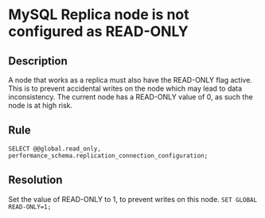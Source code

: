 # MySQL Replica node is not configured as READ-ONLY

## Description
A node that works as a replica must also have the READ-ONLY flag active. This is to prevent accidental writes on the node which may lead to data inconsistency.
The current node has a READ-ONLY value of 0, as such the node is at high risk. 



## Rule
`SELECT @@global.read_only, performance_schema.replication_connection_configuration;`


## Resolution
Set the value of READ-ONLY to 1, to prevent writes on this node.
`SET GLOBAL READ-ONLY=1;`